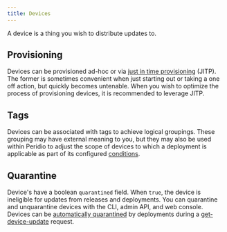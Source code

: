 ```yaml
---
title: Devices
---
```


A device is a thing you wish to distribute updates to.

## Provisioning

Devices can be provisioned ad-hoc or via [just in time provisioning](just-in-time-provisioning) (JITP). The former is sometimes convenient when just starting out or taking a one off action, but quickly becomes untenable. When you wish to optimize the process of provisioning devices, it is recommended to leverage JITP.

## Tags

Devices can be associated with tags to achieve logical groupings. These grouping may have external meaning to you, but they may also be used within Peridio to adjust the scope of devices to which a deployment is applicable as part of its configured [conditions](deployments#tags).

## Quarantine

Device's have a boolean `quarantined` field. When `true`, the device is ineligible for updates from releases and deployments. You can quarantine and unquarantine devices with the CLI, admin API, and web console. Devices can be [automatically quarantined](/platform/reference/deployments#automatically-quarantine-devices) by deployments during a [get-device-update](/device-api#devices/operation/get-device-update) request.
